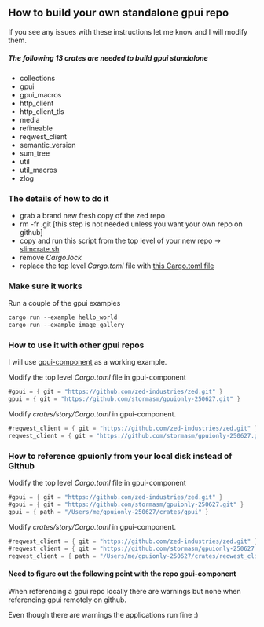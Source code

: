 
## How to build your own standalone gpui repo

If you see any issues with these instructions let me know and I will
modify them.

##### The following 13 crates are needed to build gpui standalone

- collections
- gpui
- gpui_macros
- http_client
- http_client_tls
- media
- refineable
- reqwest_client
- semantic_version
- sum_tree
- util
- util_macros
- zlog

### The details of how to do it

- grab a brand new fresh copy of the zed repo
- rm -fr .git [this step is not needed unless you want your own repo on github]
- copy and run this script from the top level of your new repo -> [slimcrate.sh](https://github.com/stormasm/gpuionly-250827/blob/main/slimcrate.sh)
- remove *Cargo.lock*
- replace the top level *Cargo.toml* file with [this Cargo.toml file](https://github.com/stormasm/gpuionly-250827/blob/main/Cargo.toml)

### Make sure it works

Run a couple of the gpui examples

```rust
cargo run --example hello_world
cargo run --example image_gallery
```

### How to use it with other gpui repos

I will use [gpui-component](https://github.com/longbridge/gpui-component) as a working example.

Modify the top level *Cargo.toml* file in gpui-component

```rust
#gpui = { git = "https://github.com/zed-industries/zed.git" }
gpui = { git = "https://github.com/stormasm/gpuionly-250627.git" }
```

Modify *crates/story/Cargo.toml* in gpui-component.

```rust
#reqwest_client = { git = "https://github.com/zed-industries/zed.git" }
reqwest_client = { git = "https://github.com/stormasm/gpuionly-250627.git" }
```

### How to reference gpuionly from your local disk instead of Github

Modify the top level *Cargo.toml* file in gpui-component

```rust
#gpui = { git = "https://github.com/zed-industries/zed.git" }
#gpui = { git = "https://github.com/stormasm/gpuionly-250627.git" }
gpui = { path = "/Users/me/gpuionly-250627/crates/gpui" }
```

Modify *crates/story/Cargo.toml* in gpui-component.

```rust
#reqwest_client = { git = "https://github.com/zed-industries/zed.git" }
#reqwest_client = { git = "https://github.com/stormasm/gpuionly-250627.git" }
reqwest_client = { path = "/Users/me/gpuionly-250627/crates/reqwest_client" }
```

#### Need to figure out the following point with the repo gpui-component

When referencing a gpui repo locally there are warnings but none when referencing
gpui remotely on github.

Even though there are warnings the applications run fine :)
